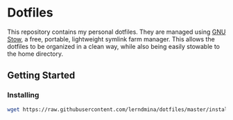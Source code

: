  
# Dotfiles

This repository contains my personal dotfiles. They are managed using [GNU Stow](https://www.gnu.org/software/stow/), a free, portable, lightweight symlink farm manager. This allows the dotfiles to be organized in a clean way, while also being easily stowable to the home directory.

## Getting Started

### Installing
```bash
wget https://raw.githubusercontent.com/lerndmina/dotfiles/master/install.sh
```
